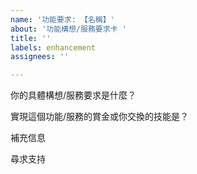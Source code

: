 ```yaml
---
name: '功能要求: 【名稱】'
about: '功能構想/服務要求卡 '
title: ''
labels: enhancement
assignees: ''

---
```


<!-- 按粗體問題逐個回答即可 -->


你的具體構想/服務要求是什麼？
<!-- 在下面回答，並清晰準確描述這個功能的作用。-->


實現這個功能/服務的賞金或你交換的技能是？
<!-- 在下面回答【】。 -->


補充信息
<!-- 如果有任何需要補充的信息，請在下面填寫，比如參考資料或類似功能。 -->


尋求支持
<!-- 只要有一百個大姆指react，就可以成為高優先項目，在這裡呼叫一下支持 -->
